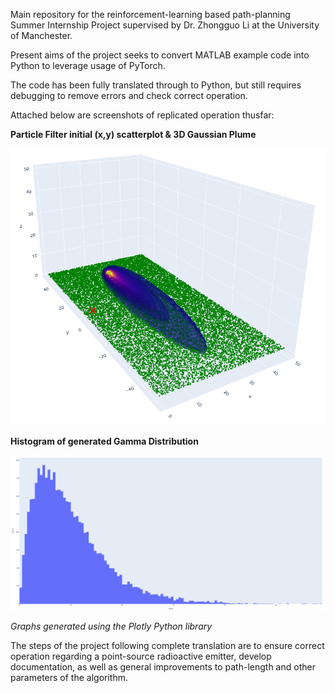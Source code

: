 Main repository for the reinforcement-learning based path-planning Summer Internship Project supervised by Dr. Zhongguo Li at the University of Manchester.

Present aims of the project seeks to convert MATLAB example code into Python to leverage usage of PyTorch.

The code has been fully translated through to Python, but still requires debugging to remove errors and check correct operation.

Attached below are screenshots of replicated operation thusfar:

__Particle Filter initial (x,y) scatterplot & 3D Gaussian Plume__

![image](https://github.com/b-kirk/Reinforcement-Learning-based-Path-Planning/blob/main/Screenshots/Particle_Filter_3D.png)

__Histogram of generated Gamma Distribution__

![image](https://github.com/b-kirk/Reinforcement-Learning-based-Path-Planning/blob/main/Screenshots/Gamma_Dist.png)

_Graphs generated using the Plotly Python library_

The steps of the project following complete translation are to ensure correct operation regarding a point-source radioactive emitter, develop documentation, as well as general improvements to path-length and other parameters of the algorithm.
